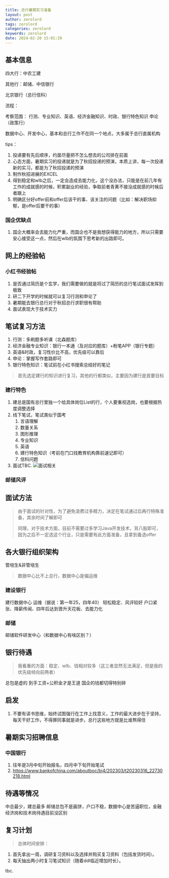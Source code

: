 ```yaml
---
title: 总行暑期实习准备
layout: post
author: zerolord
tags: zerolord
categories: zerolord
keywords: zerolord
date: 2024-02-20 15:01:29
---
```

## 基本信息
四大行：中农工建

其他行：邮储、中信银行

北京银行（总行信科）

流程：

考察范围：
行测、专业知识、英语、经济金融知识、时政、银行特色知识
申论（政策行）


数据中心、开发中心，基本和总行工作不在同一个地点，大多属于总行直属机构

tips：
1. 投递要有先后顺序，约面尽量把不怎么想去的公司排在前面
2. 心态方面，暑期实习的投递就是为了秋招投递的预演，本质上讲，每一次投递新的实习，都是为了秋招投递的预演
3. 制作秋招进展的EXCEL
4. 得到稳定和wlb之后，一定会造成去能力化，这个没办法，只能是在前几年有工作的成就感的时候，积累副业的经验，争取前者青黄不接没成就感的时候后者跟上
5. 明确区分好offer前和offer后该干的事、该关注的问题（比如：解决职场抑郁，是offer后要干的事）

### 国企优缺点
1. 国企大概率会去能力化严重，而国企也不是我想获得能力的地方，所以只需要安心接受这一点，然后在wlb的氛围下思考新的出路即可。


## 网上的经验帖
### 小红书经验帖
1. 是否通过简历是个玄学，我们需要做的就是将过了简历的总行笔试面试发挥到极致
2. 研二下开学的时候就可以复习行测和申论了
3. 暑期能去银行总行对于秋招总行求职很有帮助
4. 面试表现大于技术实力


## 笔试复习方法
1. 行测：多刷题多听课（北森题库）
2. 经济金融专业知识：银行一本通（及对应的题库）+粉笔APP（银行专题）
3. 英语&时政，复习性价比不高，优先级可以靠后
4. 申论：掌握写作套路即可
5. 银行特色知识：笔试前在小红书搜索总结好的笔记

> 首先选定建行的知识进行复习，其他的行都类似，主要因为建行是首要目标

### 建行特色
1. 建总是国有总行里独一个给具体岗位List的行，个人要重视选岗，也要根据热度调整选择
2. 线下笔试，笔试类似于国考
   1. 言语理解
   2. 数量关系
   3. 图形推理
   4. 专业知识
   5. 英语
   6. 建行特色知识（考前在门口找教育机构靠前速记即可）
   7. 信科问题
3. 面试TBC.
   ![面试相关](img.png)

### 邮储风评




## 面试方法
> 由于面试的针对性，为了避免浪费过多精力，决定在笔试通过后再行特殊准备，其余时间了解即可
>
> 同理，对于技术方面，目前不需要过多学习Java开发技术，背八股即可，因为之后不一定选这个行业，只是需要有此方面准备，且拿到备选offer



## 各大银行组织架构
管培生&非管培生

> 数据中心比不上总行，数据中心是偏运维

### 建设银行
建行数据中心 运维（据说：第一年25，四年40）
轻松稳定、风评较好
户口紧张、降薪传闻、四年后达到晋升天花板、去能力化

### 邮储

邮储软件研发中心（和数据中心有啥区别？）

## 银行待遇
> 我看重的方面：稳定、wlb、钱相对较多（这三者显然无法满足，但是我的优先级倾向前两者）
>
>
总包是虚的
到手工资+公积金才是王道
国企的钱都切得特别碎


## 启发
1. 不要有读书思维，始终试图强行在工作上找意义，工作的最大进步在于坚持，每天干好工作，不得罪同事就是进步。总行这些地方就是比谁熬得住

## 暑期实习招聘信息

### 中国银行
1. 往年是3月中旬开始报名，四月中下旬开始笔试
2. https://www.bankofchina.com/aboutboc/bi4/202303/t20230316_22730218.html


## 待遇等情况
中总最少，建总最多
邮储总包不是画饼，户口不稳，数据中心是苦逼职位，金融经济岗和技术岗待遇目前没区别


## 复习计划
> 总体时间安排：

1. 首先拿出一周，调研复习资料以及选择并购买复习资料（包括发货时间）。
2. 每天抽出两小时复习笔试知识（随着ddl临近增加时长）。

tbc.
